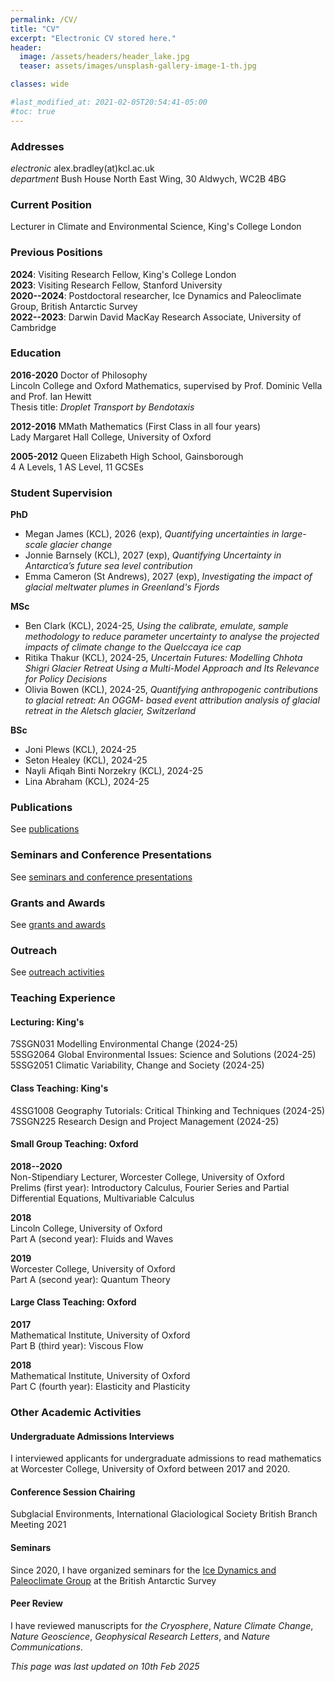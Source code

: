 ```yaml
---
permalink: /CV/
title: "CV"
excerpt: "Electronic CV stored here."
header:
  image: /assets/headers/header_lake.jpg
  teaser: assets/images/unsplash-gallery-image-1-th.jpg

classes: wide

#last_modified_at: 2021-02-05T20:54:41-05:00
#toc: true
---
```


### Addresses
*electronic* alex.bradley(at)kcl.ac.uk  
*department* Bush House North East Wing, 30 Aldwych, WC2B 4BG  

### Current Position
Lecturer in Climate and Environmental Science, King's College London

### Previous Positions
**2024**: Visiting Research Fellow, King's College London  
**2023**: Visiting Research Fellow, Stanford University  
**2020--2024**: Postdoctoral researcher, Ice Dynamics and Paleoclimate Group, British Antarctic Survey  
**2022--2023**: Darwin David MacKay Research Associate, University of Cambridge  

### Education
**2016-2020**
Doctor of Philosophy  
Lincoln College and Oxford Mathematics, supervised by Prof. Dominic Vella and Prof. Ian Hewitt  
Thesis title: *Droplet Transport by Bendotaxis*

**2012-2016**
MMath Mathematics (First Class in all four years)  
Lady Margaret Hall College, University of Oxford

**2005-2012**
Queen Elizabeth High School, Gainsborough  
4 A Levels, 1 AS Level, 11 GCSEs

### Student Supervision
**PhD**  
* Megan James (KCL), 2026 (exp), _Quantifying uncertainties in large-scale glacier change_  
* Jonnie Barnsely (KCL), 2027 (exp), _Quantifying Uncertainty in Antarctica’s future sea level contribution_  
* Emma Cameron (St Andrews), 2027 (exp), _Investigating the impact of glacial meltwater plumes in Greenland's Fjords_  


**MSc**
* Ben Clark (KCL), 2024-25, _Using the calibrate, emulate, sample methodology to reduce parameter uncertainty to analyse the projected impacts of climate change to the Quelccaya ice cap_
* Ritika Thakur (KCL), 2024-25, _Uncertain Futures: Modelling Chhota Shigri Glacier Retreat Using a Multi-Model Approach and Its Relevance for Policy Decisions_  
* Olivia Bowen (KCL), 2024-25, _Quantifying anthropogenic contributions to glacial retreat: An OGGM- based event attribution analysis of glacial retreat in the Aletsch glacier, Switzerland_

**BSc**
* Joni Plews (KCL), 2024-25
* Seton Healey (KCL), 2024-25
* Nayli Afiqah Binti Norzekry (KCL), 2024-25
* Lina Abraham (KCL), 2024-25

### Publications
See [publications](publications.md)

### Seminars and Conference Presentations
See [seminars and conference presentations](./communications.md/#talksconferences)

### Grants and Awards
See [grants and awards](grants.md)

### Outreach
See [outreach activities](./communications.md/#outreach)

### Teaching Experience
#### Lecturing: King's
7SSGN031 Modelling Environmental Change (2024-25)  
5SSG2064 Global Environmental Issues: Science and Solutions (2024-25)  
5SSG2051 Climatic Variability, Change and Society (2024-25)  


#### Class Teaching: King's
4SSG1008 Geography Tutorials: Critical Thinking and Techniques (2024-25)  
7SSGN225 Research Design and Project Management (2024-25)  


#### Small Group Teaching: Oxford
**2018--2020**  
Non-Stipendiary Lecturer, Worcester College, University of Oxford  
Prelims (first year): Introductory Calculus, Fourier Series and Partial Differential Equations, Multivariable Calculus

**2018**  
Lincoln College, University of Oxford  
Part A (second year): Fluids and Waves

**2019**  
Worcester College, University of Oxford  
Part A (second year): Quantum Theory

#### Large Class Teaching: Oxford
**2017**  
Mathematical Institute, University of Oxford  
Part B (third year): Viscous Flow

**2018**  
Mathematical Institute, University of Oxford  
Part C (fourth year): Elasticity and Plasticity

### Other Academic Activities
#### Undergraduate Admissions Interviews
I interviewed applicants for undergraduate admissions to read mathematics at Worcester College, University of Oxford between 2017 and 2020.

#### Conference Session Chairing
Subglacial Environments, International Glaciological Society British Branch Meeting 2021

#### Seminars
Since 2020, I have organized seminars for the [Ice Dynamics and Paleoclimate Group](https://www.bas.ac.uk/team/science-teams/ice-and-past-climate/) at the British Antarctic Survey

#### Peer Review
I have reviewed manuscripts for _the Cryosphere_, _Nature Climate Change_, _Nature Geoscience_, _Geophysical Research Letters_, and _Nature Communications_.


*This page was last updated on 10th Feb 2025*
